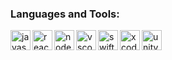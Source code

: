 ### Languages and Tools:

<img align="left" alt="javascript" height="32" width="32" src="https://simpleicons.org/icons/javascript.svg" />
<img align="left" alt="react.js" height="32" width="32" src="https://simpleicons.org/icons/react.svg" />
<img align="left" alt="node.js" height="32" width="32" src="https://simpleicons.org/icons/nodedotjs.svg" />
<img align="left" alt="vscode" height="32" width="32" src="https://simpleicons.org/icons/visualstudiocode.svg" />
<img align="left" alt="swift" height="32" width="32" src="https://simpleicons.org/icons/swift.svg" />
<img align="left" alt="xcode" height="32" width="32" src="https://simpleicons.org/icons/xcode.svg" />
<img align="left" alt="unity" height="32" width="32" src="https://simpleicons.org/icons/unity.svg" />
